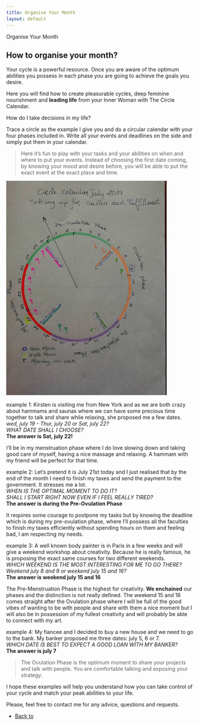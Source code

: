 ```yaml
---
title: Organise Your Month
layout: default
---
```


<section id="home" class="module-hero module-parallax module-fade module-full-height bg-dark-50" data-background="{{ site.baseurl }}{% link /assets/images2/20.jpg %}">

  <div class="hs-caption container">
    <div class="caption-content">
      <div class="hs-title-size-3 font-alt m-b-20">
        Organise Your Month
      </div>
    </div>
  </div>

</section >

<div class="wrapper">
<div class="container-fluid">

<div class="row relative">

<div class="col-sm-12 col-md-12">

<section id="bless" markdown="1">


# How to organise your month?

Your cycle is a powerful resource. Once you are aware of the optimum abilities you possess in each phase you are going to achieve the goals you desire.

Here you will find how to create pleasurable cycles, deep feminine nourishment and **leading life** from your Inner Woman with <span class="pink-font">The Circle Calendar.</span>

How do I take decisions in my life?

Trace a circle as the example I give you and do a circular calendar with your four phases included in.
Write all your events and deadlines on the side and simply put them in your calendar.

>Here it’s fun to play with your tasks and your abilities on when and where to put your events. Instead of choosing the first date coming, by knowing your mood and desire before, you will be able to put the exact event at the exact place and time.

![circle](/assets/images2/circle.jpg)


<span class="under">example 1:</span> Kirsten is visiting me from New York and as we are both crazy about hammams and saunas where we can have some precious time together to talk and share while relaxing, she proposed me a few dates.
<br>*wed, july 19 - Thur, july 20 or Sat, july 22?*
<br>*WHAT DATE SHALL I CHOOSE?*
<br>**The answer is Sat, july 22!**


I’ll be in my menstruation phase where I do love slowing down and taking good care of myself, having a nice massage and relaxing. A hammam with my friend will be perfect for that time.

<span class="under">example 2:</span> Let’s pretend it is July 21st today and I just realised that by the end of the month I need to finish my taxes and send the payment to the government. It stresses me a lot.
<br>*WHEN IS THE OPTIMAL MOMENT TO DO IT?*
<br>*SHALL I START RIGHT NOW EVEN IF I FEEL REALLY TIRED?*
<br>**The answer is during the Pre-Ovulation Phase**

It requires some courage to postpone my tasks but by knowing the deadline which is during my pre-ovulation phase, where I’ll possess all the faculties to finish my taxes efficiently without spending hours on them and feeling bad, I am respecting my needs.

<span class="under">example 3:</span> A well known body painter is in Paris in a few weeks and will give a weekend workshop about creativity. Because he is really famous, he is proposing the exact same courses for two different weekends.
<br>*WHICH WEEKEND IS THE MOST INTERESTING FOR ME TO GO THERE?*
<br>*Weekend july 8 and 9 or weekend july 15 and 16?*
<br>**The answer is weekend july 15 and 16**

The Pre-Menstruation Phase is the highest for creativity. **We enchained** our phases and the distinction is not really defined. The weekend 15 and 16 comes straight after the Ovulation phase where I will be full of the good vibes of wanting to be with people and share with them a nice moment but I will also be in possession of my fullest creativity and will probably be able to connect with my art.

<span class="under">example 4:</span> My fiancee and I decided to buy a new house and we need to go to the bank. My banker proposed me three dates: july 5, 6 or 7.
<br>*WHICH DATE IS BEST TO EXPECT A GOOD LOAN WITH MY BANKER?*
<br>**The answer is july 7**

>The Ovulation Phase is the optimum moment to share your projects and talk with people. You are comfortable talking and exposing your strategy.

I hope these examples will help you understand how you can take control of your cycle and match your peak abilities to your life.

Please, feel free to contact me for any advice, questions and requests.

<ul class="pager">
				   <li class="previous"><a href="{{ site.baseurl }}{% link menstrualcycleblessing.markdown %}">Back to</a></li>
</ul>

</section>

</div>
</div>
</div>
</div>
